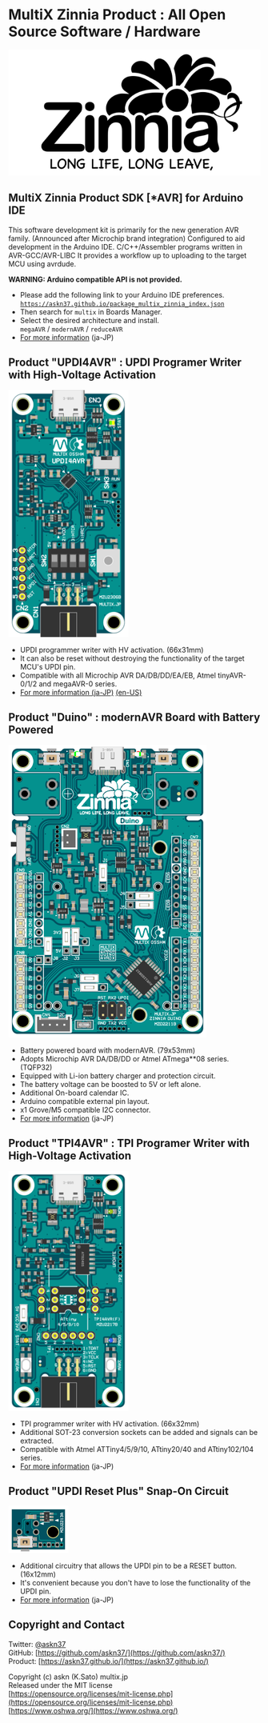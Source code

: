 # MultiX Zinnia Product : All Open Source Software / Hardware

![Zinnia Logo](Zinnia_Logo.png)

## MultiX Zinnia Product SDK [*AVR] for Arduino IDE

This software development kit is primarily for the new generation AVR family.
(Announced after Microchip brand integration)
Configured to aid development in the Arduino IDE.
C/C++/Assembler programs written in AVR-GCC/AVR-LIBC
It provides a workflow up to uploading to the target MCU using avrdude.

__WARNING: Arduino compatible API is not provided.__

- Please add the following link to your Arduino IDE preferences.\
  [`https://askn37.github.io/package_multix_zinnia_index.json`](https://askn37.github.io/package_multix_zinnia_index.json)
- Then search for `multix` in Boards Manager.
- Select the desired architecture and install.\
  `megaAVR` / `modernAVR` / `reduceAVR`
- [For more information](https://github.com/askn37/askn37.github.io/wiki/InformationSDK) (ja-JP)

## Product "UPDI4AVR" : UPDI Programer Writer with High-Voltage Activation

[<img src="product/UPDI4AVR/2306_UPDI4AVR/2306_Zinnia-UPDI4AVR-MZU2306B7_top.svg" width="240">](https://askn37.github.io/product/UPDI4AVR/2306_UPDI4AVR/2306_Zinnia-UPDI4AVR-MZU2306B7_top.svg)

- UPDI programmer writer with HV activation. (66x31mm)
- It can also be reset without destroying the functionality of the target MCU's UPDI pin.
- Compatible with all Microchip AVR DA/DB/DD/EA/EB, Atmel tinyAVR-0/1/2 and megaAVR-0 series.
- [For more information (ja-JP)](product/UPDI4AVR)
[(en-US)](product/UPDI4AVR/READEME_en.html)

## Product "Duino" : modernAVR Board with Battery Powered

[<img src="product/Duino/2220_Zinnia-Duino-MZD2211B/Zinnia-Duino-MZD2211B_top.svg" width="397">](https://askn37.github.io/product/Duino/2220_Zinnia-Duino-MZD2211B/Zinnia-Duino-MZD2211B_top.svg)

- Battery powered board with modernAVR. (79x53mm)
- Adopts Microchip AVR DA/DB/DD or Atmel ATmega**08 series. (TQFP32)
- Equipped with Li-ion battery charger and protection circuit.
- The battery voltage can be boosted to 5V or left alone.
- Additional On-board calendar IC.
- Arduino compatible external pin layout.
- x1 Grove/M5 compatible I2C connector.
- [For more information](product/Duino) (ja-JP)

## Product "TPI4AVR" : TPI Programer Writer with High-Voltage Activation

[<img src="product/TPI4AVR/2222_Zinnia-TPI4AVRF-MZU2217B/Zinnia-TPI4AVRF-MZU2217B_top.svg" width="240">](https://askn37.github.io/product/TPI4AVR/2222_Zinnia-TPI4AVRF-MZU2217B/Zinnia-TPI4AVRF-MZU2217B_top.svg)

- TPI programmer writer with HV activation. (66x32mm)
- Additional SOT-23 conversion sockets can be added and signals can be extracted.
- Compatible with Atmel ATTiny4/5/9/10, ATtiny20/40 and ATtiny102/104 series.
- [For more information](product/TPI4AVR) (ja-JP)

## Product "UPDI Reset Plus" Snap-On Circuit

[<img src="product/URP/2213_Zinnia-URP-MZU2213A/Zinnia-URP-MZU2213A_top.svg" width="120">](https://askn37.github.io/product/URP/2213_Zinnia-URP-MZU2213A/Zinnia-URP-MZU2213A_top.svg)

- Additional circuitry that allows the UPDI pin to be a RESET button. (16x12mm)
- It's convenient because you don't have to lose the functionality of the UPDI pin.
- [For more information](product/URP) (ja-JP)

## Copyright and Contact

Twitter: [@askn37](https://twitter.com/askn37) \
GitHub: [https://github.com/askn37/](https://github.com/askn37/) \
Product: [https://askn37.github.io/](https://askn37.github.io/)

Copyright (c) askn (K.Sato) multix.jp \
Released under the MIT license \
[https://opensource.org/licenses/mit-license.php](https://opensource.org/licenses/mit-license.php) \
[https://www.oshwa.org/](https://www.oshwa.org/)
